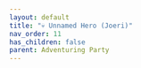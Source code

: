 ```yaml
---
layout: default
title: "💀 Unnamed Hero (Joeri)"
nav_order: 11
has_children: false
parent: Adventuring Party
---
```

